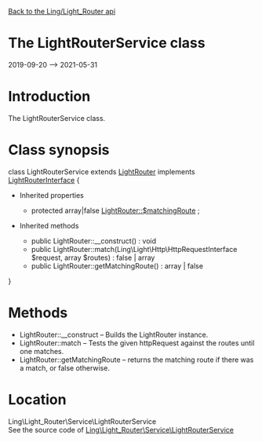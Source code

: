 [Back to the Ling/Light_Router api](https://github.com/lingtalfi/Light_Router/blob/master/doc/api/Ling/Light_Router.md)



The LightRouterService class
================
2019-09-20 --> 2021-05-31






Introduction
============

The LightRouterService class.



Class synopsis
==============


class <span class="pl-k">LightRouterService</span> extends [LightRouter](https://github.com/lingtalfi/Light/blob/master/doc/api/Ling/Light/Router/LightRouter.md) implements [LightRouterInterface](https://github.com/lingtalfi/Light/blob/master/doc/api/Ling/Light/Router/LightRouterInterface.md) {

- Inherited properties
    - protected array|false [LightRouter::$matchingRoute](#property-matchingRoute) ;

- Inherited methods
    - public LightRouter::__construct() : void
    - public LightRouter::match(Ling\Light\Http\HttpRequestInterface $request, array $routes) : false | array
    - public LightRouter::getMatchingRoute() : array | false

}






Methods
==============

- LightRouter::__construct &ndash; Builds the LightRouter instance.
- LightRouter::match &ndash; Tests the given httpRequest against the routes until one matches.
- LightRouter::getMatchingRoute &ndash; returns the matching route if there was a match, or false otherwise.





Location
=============
Ling\Light_Router\Service\LightRouterService<br>
See the source code of [Ling\Light_Router\Service\LightRouterService](https://github.com/lingtalfi/Light_Router/blob/master/Service/LightRouterService.php)



